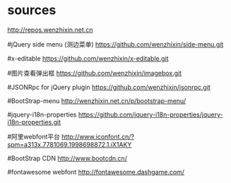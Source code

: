 # sources

http://repos.wenzhixin.net.cn

#jQuery side menu (测边菜单)
https://github.com/wenzhixin/side-menu.git

#x-editable
https://github.com/wenzhixin/x-editable.git

#图片查看弹出框
https://github.com/wenzhixin/imagebox.git

#JSONRpc for jQuery plugin 
https://github.com/wenzhixin/jsonrpc.git

#BootStrap-menu
http://wenzhixin.net.cn/p/bootstrap-menu/

#jquery-i18n-properties
https://github.com/jquery-i18n-properties/jquery-i18n-properties.git

#阿里webfont平台
http://www.iconfont.cn/?spm=a313x.7781069.1998698872.1.iX1AKY

#BootStrap CDN
http://www.bootcdn.cn/

#fontawesome webfont
http://fontawesome.dashgame.com/
